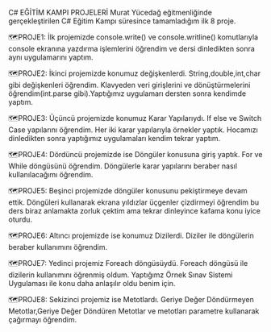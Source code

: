 C# EĞİTİM KAMPI PROJELERİ
Murat Yücedağ eğitmenliğinde gerçekleştirilen C# Eğitim Kampı süresince tamamladığım ilk 8 proje.


:world_map:PROJE1: İlk projemizde console.write() ve console.writline() komutlarıyla console ekranına yazdırma işlemlerini öğrendim ve dersi dinledikten sonra aynı uygulamarını yaptım.

:world_map:PROJE2: İkinci projemizde konumuz değişkenlerdi. String,double,int,char gibi değişkenleri öğrendim.  Klavyeden veri girişlerini ve dönüştürmelerini öğrendim(int.parse gibi).Yaptığımız uygulamarı dersten sonra kendimde yaptım.


:world_map:PROJE3: Üçüncü projemizde konumuz Karar Yapılarıydı. If else ve Switch Case yapılarını öğrendim. Her iki karar yapılarıyla örnekler yaptık. Hocamızı dinledikten sonra yaptığımız uygulamaları kendim tekrar yaptım.


:world_map:PROJE4: Dördüncü projemizde ise Döngüler konusuna giriş yaptık. For ve While döngüsünü öğrendim. Döngülerle karar yapılarını beraber nasıl kullanılacağımı öğrendim. 


:world_map:PROJE5: Beşinci projemizde döngüler konusunu pekiştirmeye devam ettik. Döngüleri kullanarak ekrana yıldızlar üçgenler çizdirmeyi öğrendim bu ders biraz anlamakta zorluk çektim ama tekrar dinleyince kafama konu iyice oturdu.


:world_map:PROJE6: Altıncı projemizde ise konumuz Dizilerdi. Diziler ile döngülerin beraber kullanımını öğrendim.


:world_map:PROJE7: Yedinci projemiz Foreach döngüsüydü. Foreach döngüsü ile dizilerin kullanımını öğrenmiş oldum. Yaptığımz Örnek Sınav Sistemi Uygulaması ile konu daha anlaşılır oldu benim için.


:world_map:PROJE8: Sekizinci projemiz ise Metotlardı. Geriye Değer Döndürmeyen Metotlar,Geriye Değer Döndüren Metotlar ve metotları parametre kullanarak çağırmayı öğrendim.


